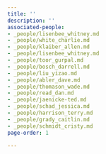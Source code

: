 ```yaml
---
title: ''
description: ''
associated-people:
- _people/lisenbee_whitney.md
- _people/white_charlie.md
- _people/klaiber_allen.md
- _people/lisenbee_whitney.md
- _people/toor_gurpal.md
- _people/bosch_darrell.md
- _people/liu_yizao.md
- _people/abler_dave.md
- _people/thomason_wade.md
- _people/read_dan.md
- _people/jaenicke-ted.md
- _people/schad_jessica.md
- _people/harrison_terry.md
- _people/grady_caitlin.md
- _people/schmidt_cristy.md
page-order: 1

---
```

